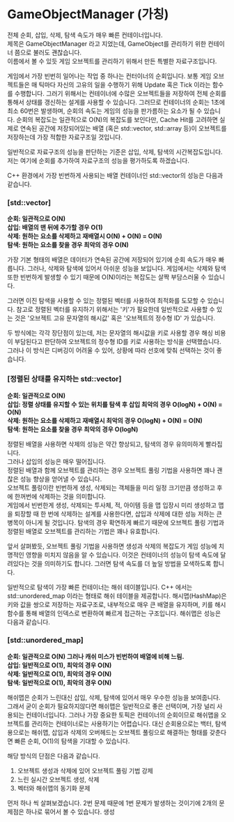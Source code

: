 # GameObjectManager (가칭)

전체 순회, 삽입, 삭제, 탐색 속도가 매우 빠른 컨테이너입니다.  
제목은 GameObjectManager 라고 지었는데, GameObject를 관리하기 위한 컨테이너 쯤으로 불러도 괜찮습니다.  
이름에서 볼 수 있듯 게임 오브젝트를 관리하기 위해서 만든 특별한 자료구조입니다.  

게임에서 가장 빈번히 일어나는 작업 중 하나는 컨터이너의 순회입니다. 보통 게임 오브젝트들은 매 틱마다 자신의 고유의 일을 수행하기 위해 Update 혹은 Tick 이라는 함수를 수행합니다. 그러기 위해서는 컨테이너에 수많은 오브젝트들을 저장하여 전체 순회를 통해서 상태를 갱신하는 설게를 사용할 수 있습니다. 그러므로 컨테이너의 순회는 1초에 최소 60번은 발생하며, 순회의 속도는 게임의 성능을 판가름하는 요소가 될 수 있습니다. 순회의 복잡도는 일관적으로 O(N)의 복잡도를 보인다만, Cache Hit를 고려하면 실제로 연속된 공간에 저장되어있는 배열 (혹은 std::vector, std::array 등)이 오브젝트를 저장하는데 가장 적합한 자료구조일 것입니다.

일반적으로 자료구조의 성능을 판단하는 기준은 삽입, 삭제, 탐색의 시간복잡도입니다.  
저는 여기에 순회를 추가하여 자료구조의 성능을 평가하도록 하겠습니다.  

C++ 환경에서 가장 빈번하게 사용되는 배열 컨테이너인 std::vector의 성능은 다음과 같습니다. 

### **[std::vector]**
**순회: 일관적으로 O(N)**  
**삽입: 배열의 맨 뒤에 추가할 경우 O(1)**  
**삭제: 원하는 요소를 삭제하고 재배열시 O(N) + O(N) = O(N)**  
**탐색: 원하는 요소를 찾을 경우 최악의 경우 O(N)**  

가장 기본 형태의 배열은 데이터가 연속된 공간에 저장되어 있기에 순회 속도가 매우 빠릅니다.
그러나, 삭제와 탐색에 있어서 아쉬운 성능을 보입니다.
게임에서는 삭제와 탐색 또한 빈번하게 발생할 수 있기 때문에 O(N)이라는 복잡도는 살짝 부담스러울 수 있습니다.

그러면 이진 탐색을 사용할 수 있는 정렬된 벡터를 사용하여 최적화를 도모할 수 있습니다.
참고로 정렬된 벡터를 유지하기 위해서는 '키'가 필요한데
일반적으로 사용할 수 있는 것은 '오브젝트 고유 문자열의 해시값' 혹은 '오브젝트의 정수형 ID' 가 있습니다.

두 방식에는 각각 장단점이 있는데, 저는 문자열의 해시값을 키로 사용할 경우 해싱 비용이 부담된다고 판단하여 오브젝트의 정수형 ID를 키로 사용하는 방식을 선택했습니다. 그러나 이 방식은 디버깅이 어려울 수 있어, 상황에 따라 선호에 맞춰 선택하는 것이 좋습니다.

### **[정렬된 상태를 유지하는 std::vector]**
**순회: 일관적으로 O(N)**  
**삽입: 정렬 상태를 유지할 수 있는 위치를 탐색 후 삽입 최악의 경우 O(logN) + O(N) = O(N)**  
**삭제: 원하는 요소를 삭제하고 재배열시 최악의 경우 O(logN) + O(N) = O(N)**  
**탐색: 원하는 요소를 찾을 경우 최악의 경우 O(logN)**

정렬된 배열을 사용하면 삭제의 성능은 약간 향상되고, 탐색의 경우 유의미하게 빨라집니다.  
그러나 삽입의 성능은 매우 떨어집니다.  
정렬된 배열과 함께 오브젝트를 관리하는 경우 오브젝트 풀링 기법을 사용하면 꽤나 괜찮은 성능 향상을 얻어낼 수 있습니다.  
오브젝트 풀링이란 빈번하게 생성, 삭제되는 객체들을 미리 일정 크기만큼 생성하고 후에 한꺼번에 삭제하는 것을 의미합니다.  
게임에서 빈번한게 생성, 삭제되는 투사체, 적, 아이템 등을 맵 입장시 미리 생성하고 맵을 퇴장할 때 한 번에 삭제하는 설계를 사용한다면, 삽입과 삭제에 대한 성능 저하는 큰 병목이 아니게 될 것입니다.
탐색의 경우 확연하게 빠르기 때문에 오브젝트 풀링 기법과 정렬된 배열로 오브젝트를 관리하는 기법은 꽤나 유효합니다.

앞서 살펴봤듯, 오브젝트 풀링 기법을 사용하면 생성과 삭제의 복잡도가 게임 성능에 치명적인 영향을 미치지 않음을 알 수 있습니다. 이것은 컨테이너의 성능이 탐색 속도에 달려있다는 것을 의미하기도 합니다. 그러면 탐색 속도를 더 높일 방법을 모색하도록 합니다.

일반적으로 탐색이 가장 빠른 컨테이너는 해쉬 테이블입니다. C++ 에서는 std::unordered_map 이라는 형태로 해쉬 테이블을 제공합니다. 해시맵(HashMap)은 키와 값을 쌍으로 저장하는 자료구조로, 내부적으로 매우 큰 배열을 유지하며, 키를 해시 함수를 통해 배열의 인덱스로 변환하여 빠르게 접근하는 구조입니다. 해쉬맵은 성능은 다음과 같습니다.

### **[std::unordered_map]**
**순회: 일관적으로 O(N) 그러나 캐쉬 미스가 빈번하여 배열에 비해 느림.**  
**삽입: 일반적으로 O(1), 최악의 경우 O(N)**  
**삭제: 일반적으로 O(1), 최악의 경우 O(N)**  
**탐색: 일반적으로 O(1), 최악의 경우 O(N)**  

해쉬맵은 순회가 느린대신 삽입, 삭제, 탐색에 있어서 매우 우수한 성능을 보여줍니다. 그래서 굳이 순회가 필요하지않다면 해쉬맵은 일반적으로 좋은 선택이며, 가장 널리 사용되는 컨테이너입니다. 그러나 가장 중요한 토픽은 컨테이너의 순회이므로 해쉬맵을 오브젝트를 관리하는 컨테이너로는 사용하기는 어렵습니다. 대신 순회용으로는 백터, 탐색용으로는 해쉬맵, 삽입과 삭제의 오버헤드는 오브젝트 풀링으로 해결하는 형태를 갖춘다면 빠른 순회, O(1)의 탐색을 기대할 수 있습니다.

해당 방식의 단점은 다음과 같습니다.
1. 오브젝트 생성과 삭제에 있어 오브젝트 풀링 기법 강제
2. 느린 실시간 오브젝트 생성, 삭제
3. 벡터와 해쉬맵의 동기화 문제

먼저 하나 씩 살펴보겠습니다.
2번 문제 때문에 1번 문제가 발생하는 것이기에 2개의 문제점은 하나로 묶어서 볼 수 있습니다.
생성
